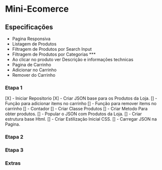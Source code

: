 
# Mini-Ecomerce


## Especificações

- Pagina Responsiva
- Listagem de Produtos
- Filtragem de Produtos por Search Input
- Filtragem de Produtos por Categorias ***
- Ao clicar no produto ver Descrição e informações technicas
- Pagina de Carrinho
- Adicionar no Carrinho
- Remover do Carrinho


### Etapa 1

[X] - Iniciar Repositorio
[X] - Criar JSON base para os Produtos da Loja.
[] - Função para adicionar items no carrinho
[] - Função para remover items no carrinho
[] - Contador
[] - Criar Classe Produtos
[] - Criar Metodo Para obter produtos.
[] - Popular o JSON com Produtos da Loja.
[] - Criar estrutura base Html.
[] - Criar Estilização Inicial CSS.
[] - Carregar JSON na Pagina.

### Etapa 2


### Etapa 3

### Extras